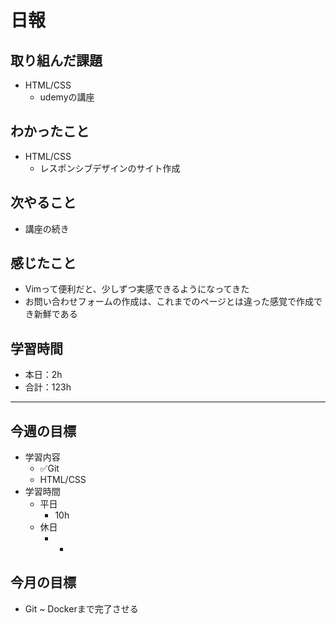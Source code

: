 # 日報

## 取り組んだ課題  

- HTML/CSS
  - udemyの講座

## わかったこと

- HTML/CSS
  - レスポンシブデザインのサイト作成

## 次やること

- 講座の続き

## 感じたこと

- Vimって便利だと、少しずつ実感できるようになってきた
- お問い合わせフォームの作成は、これまでのページとは違った感覚で作成でき新鮮である

## 学習時間

- 本日：2h
- 合計：123h

---

## 今週の目標

- 学習内容
  - ✅Git
  - HTML/CSS
- 学習時間
  - 平日
    - 10h
  - 休日
    - -

## 今月の目標

- Git ~ Dockerまで完了させる

